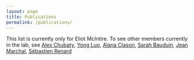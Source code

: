 ```yaml
---
layout: page
title: Publications
permalink: /publications/
---
```


This list is currently only for Eliot McIntire. To see other members currently in the lab, see [Alex Chubaty](https://www.alexchubaty.com/publications.html), [Yong Luo](https://sites.google.com/a/lakeheadu.ca/yong-luo/publications), [Alana Clason](http://bvcentre.ca/people/bio/alana_clason/), [Sarah Bauduin](https://www.researchgate.net/profile/Sarah_Bauduin/publications), [Jean Marchal](https://www.researchgate.net/profile/Jean_Marchal/publications), [Sébastien Renard](http://www.cef-cfr.ca/index.php?n=Membres.SebastienRenard)
<script src="http://bibbase.org/show?bib=https%3A%2F%2Fapi.zotero.org%2Fusers%2F1482%2Fcollections%2FHKWRC5VM%2Fitems%3Fkey%3DL01f7EYtoVM7a0BZeSBan70l%26format%3Dbibtex%26limit%3D100&jsonp=1&theme=side&authorFirst=1"></script> 
